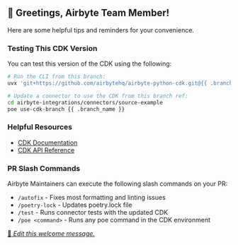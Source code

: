 ## 👋 Greetings, Airbyte Team Member!

Here are some helpful tips and reminders for your convenience.

### Testing This CDK Version

You can test this version of the CDK using the following:

```bash
# Run the CLI from this branch:
uvx 'git+https://github.com/airbytehq/airbyte-python-cdk.git@{{ .branch_name }}#egg=airbyte-python-cdk[dev]' --help

# Update a connector to use the CDK from this branch ref:
cd airbyte-integrations/connectors/source-example
poe use-cdk-branch {{ .branch_name }}
```

### Helpful Resources

- [CDK Documentation](https://airbytehq.github.io/airbyte-python-cdk/)
- [CDK API Reference](https://airbytehq.github.io/airbyte-python-cdk/)

### PR Slash Commands

Airbyte Maintainers can execute the following slash commands on your PR:

- `/autofix` - Fixes most formatting and linting issues
- `/poetry-lock` - Updates poetry.lock file
- `/test` - Runs connector tests with the updated CDK
- `/poe <command>` - Runs any poe command in the CDK environment

[📝 _Edit this welcome message._](https://github.com/airbytehq/airbyte-python-cdk/blob/main/.github/pr-welcome-internal.md)
